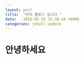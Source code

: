 ```yaml
---
layout: post
title:  "빈이 블로그 입니다 "
date:   2016-05-25 15:38:10 +0900
categories: jekyll update
---
```

# 안녕하세요

[jekyll-docs]: http://jekyllrb.com/docs/home
[jekyll-gh]:   https://github.com/jekyll/jekyll
[jekyll-talk]: https://talk.jekyllrb.com/
